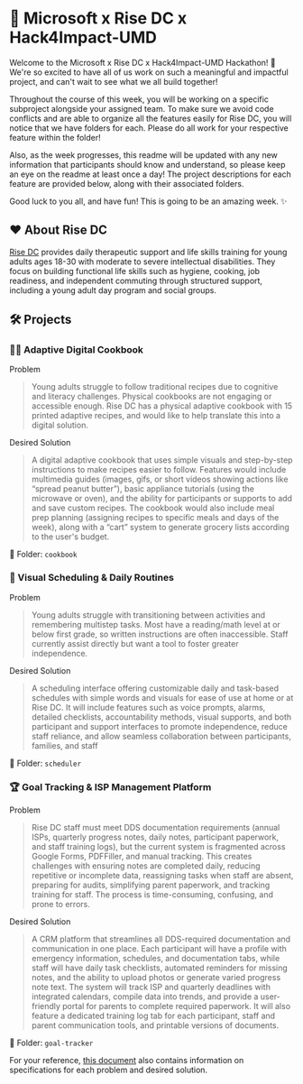 # 🚀 Microsoft x Rise DC x Hack4Impact-UMD
Welcome to the Microsoft x Rise DC x Hack4Impact-UMD Hackathon! 🎉 We're so excited to have all of us work on such a meaningful and impactful project, and can't wait to see what we all build together!

Throughout the course of this week, you will be working on a specific subproject alongside your assigned team. To make sure we avoid code conflicts and are able to organize all the features easily for Rise DC, you will notice that we have folders for each. Please do all work for your respective feature within the folder!

Also, as the week progresses, this readme will be updated with any new information that participants should know and understand, so please keep an eye on the readme at least once a day!
The project descriptions for each feature are provided below, along with their associated folders.

Good luck to you all, and have fun! This is going to be an amazing week. ✨

## ❤️ About Rise DC

[Rise DC](https://www.risewithusdc.com/) provides daily therapeutic support and life skills training for young adults ages 18-30 with moderate to severe intellectual disabilities. They focus on building functional life skills such as hygiene, cooking, job readiness, and independent commuting through structured support, including a young adult day program and social groups.

## 🛠️ Projects

### 🧑‍🍳 Adaptive Digital Cookbook
Problem

> Young adults struggle to follow traditional recipes due to cognitive and literacy challenges. Physical cookbooks are not engaging or accessible enough. Rise DC has a physical adaptive cookbook with 15 printed adaptive recipes, and would like to help translate this into a digital solution.

Desired Solution

> A digital adaptive cookbook that uses simple visuals and step-by-step instructions to make recipes easier to follow. Features would include multimedia guides (images, gifs, or short videos showing actions like “spread peanut butter”), basic appliance tutorials (using the microwave or oven), and the ability for participants or supports to add and save custom recipes. The cookbook would also include meal prep planning (assigning recipes to specific meals and days of the week), along with a “cart” system to generate grocery lists according to the user's budget.

📁 Folder: `cookbook`


### 📆 Visual Scheduling & Daily Routines

Problem

 > Young adults struggle with transitioning between activities and remembering multistep tasks. Most have a reading/math level at or below first grade, so written instructions are often inaccessible. Staff currently assist directly but want a tool to foster greater independence.

Desired Solution

> A scheduling interface offering customizable daily and task-based schedules with simple words and visuals for ease of use at home or at Rise DC. It will include features such as voice prompts, alarms, detailed checklists, accountability methods, visual supports, and both participant and support interfaces to promote independence, reduce staff reliance, and allow seamless collaboration between participants, families, and staff

📁 Folder: `scheduler` 


### 🏆 Goal Tracking & ISP Management Platform

Problem

> Rise DC staff must meet DDS documentation requirements (annual ISPs, quarterly progress notes, daily notes, participant paperwork, and staff training logs), but the current system is fragmented across Google Forms, PDFFiller, and manual tracking. This creates challenges with ensuring notes are completed daily, reducing repetitive or incomplete data, reassigning tasks when staff are absent, preparing for audits, simplifying parent paperwork, and tracking training for staff. The process is time-consuming, confusing, and prone to errors.

Desired Solution

> A CRM platform that streamlines all DDS-required documentation and communication in one place. Each participant will have a profile with emergency information, schedules, and documentation tabs, while staff will have daily task checklists, automated reminders for missing notes, and the ability to upload photos or generate varied progress note text. The system will track ISP and quarterly deadlines with integrated calendars, compile data into trends, and provide a user-friendly portal for parents to complete required paperwork. It will also feature a dedicated training log tab for each participant, staff and parent communication tools, and printable versions of documents.

📁 Folder: `goal-tracker`


For your reference, [this document](https://docs.google.com/document/d/1QoyHmOhcS8u4RWKbkYsZFRUyoqzl7UF9Ki5QRweSVQ0/edit?tab=t.0) also contains information on specifications for each problem and desired solution.

